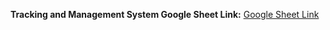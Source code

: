 **Tracking and Management System Google Sheet Link:** [Google Sheet Link](https://docs.google.com/spreadsheets/d/10f_nsKksIBJkNUv_7AMvt4TANjfjA1ZkMRw4gpQ4M8Q/edit?usp=sharing)
